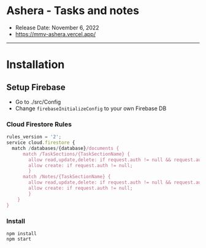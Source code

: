 # Ashera - Tasks and notes
- Release Date: November 6, 2022
- https://mmv-ashera.vercel.app/

---

# Installation
## Setup Firebase

- Go to ./src/Config
- Change `firebaseInitializeConfig` to your own Firebase DB

### Cloud Firestore Rules

```javascript
rules_version = '2';
service cloud.firestore {
  match /databases/{database}/documents {
      match /TaskSections/{TaskSectionName} {
        allow read,update,delete: if request.auth != null && request.auth.uid == resource.data.author;
        allow create: if request.auth != null;
    	}
      match /Notes/{TaskSectionName} {
        allow read,update,delete: if request.auth != null && request.auth.uid == resource.data.noteAuthor;
        allow create: if request.auth != null;
    	}
	}
}
```

### Install

```
npm install
npm start
```
